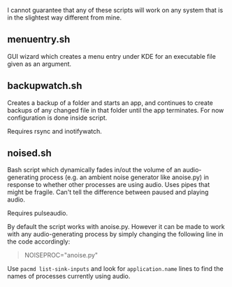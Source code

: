 I cannot guarantee that any of these scripts will work on any system that is in the slightest way different from mine.

## menuentry.sh

GUI wizard which creates a menu entry under KDE for an executable file given as an argument.

## backupwatch.sh

Creates a backup of a folder and starts an app, and continues to create backups of any changed file in that folder until the app terminates.
For now configuration is done inside script. 

Requires rsync and inotifywatch.

## noised.sh

Bash script which dynamically fades in/out the volume of an audio-generating process (e.g. an ambient noise generator like anoise.py) in response to whether other processes are using audio. Uses pipes that might be fragile. Can't tell the difference between paused and playing audio.

Requires pulseaudio.

By default the script works with anoise.py. However it can be made to work with any audio-generating process by simply changing the following line in the code accordingly:

> NOISEPROC="anoise.py"

Use `pacmd list-sink-inputs` and look for `application.name` lines to find the names of processes currently using audio.
